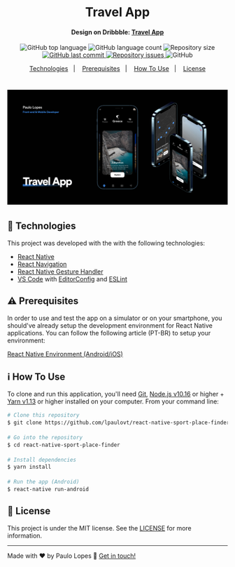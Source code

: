 <h1 align="center">
    Travel App
</h1>

<h4 align="center">
  Design on Dribbble: <a href="https://dribbble.com/shots/14924767-Travel-App-UI">Travel App</a>
</h4>
<p align="center">
  <img alt="GitHub top language" src="https://img.shields.io/github/languages/top/lpaulovt/react-native-sport-place-finder.svg">
  
  <img alt="GitHub language count" src="https://img.shields.io/github/languages/count/lpaulovt/react-native-sport-place-finder.svg">
  
  <img alt="Repository size" src="https://img.shields.io/github/repo-size/lpaulovt/react-native-sport-place-finder.svg">
  <a href="https://github.com/lukemorales/nubank-react-native/commits/master">
    <img alt="GitHub last commit" src="https://img.shields.io/github/last-commit/lpaulovt/react-native-sport-place-finder.svg">
  </a>
  
  <a href="https://github.com/lpaulovt/react-native-sport-place-finder/issues">
    <img alt="Repository issues" src="https://img.shields.io/github/issues/lpaulovt/react-native-sport-place-finder.svg">
  </a>
  
  <img alt="GitHub" src="https://img.shields.io/github/license/lpaulovt/react-native-sport-place-finder.svg"> 
</p>

<p align="center">
  <a href="#rocket-technologies">Technologies</a>&nbsp;&nbsp;&nbsp;|&nbsp;&nbsp;&nbsp;
  <a href="#warning-prerequisites">Prerequisites</a>&nbsp;&nbsp;&nbsp;|&nbsp;&nbsp;&nbsp;
  <a href="#information_source-how-to-use">How To Use</a>&nbsp;&nbsp;&nbsp;|&nbsp;&nbsp;&nbsp;
  <a href="#memo-license">License</a>
</p>

<h1 align="center" height="50vh">
    <img alt="App gif" src="./src/assets/Thumbv1.1.jpg" />
</h1>

## :rocket: Technologies

This project was developed with the with the following technologies:

- [React Native](http://facebook.github.io/react-native/)
- [React Navigation](https://reactnavigation.org/)
- [React Native Gesture Handler](https://kmagiera.github.io/react-native-gesture-handler/)
- [VS Code][vc] with [EditorConfig][vceditconfig] and [ESLint][vceslint]

## :warning: Prerequisites

In order to use and test the app on a simulator or on your smartphone, you should've already setup the development environment for React Native applications. You can follow the following article (PT-BR) to setup your environment:

[React Native Environment (Android/iOS)](https://docs.rocketseat.dev/ambiente-react-native/introducao)

## :information_source: How To Use

To clone and run this application, you'll need [Git](https://git-scm.com), [Node.js v10.16][nodejs] or higher + [Yarn v1.13][yarn] or higher installed on your computer. From your command line:

```bash
# Clone this repository
$ git clone https://github.com/lpaulovt/react-native-sport-place-finder.git

# Go into the repository
$ cd react-native-sport-place-finder

# Install dependencies
$ yarn install

# Run the app (Android)
$ react-native run-android
```

## :memo: License

This project is under the MIT license. See the [LICENSE](https://github.com/lpaulovt/react-native-sport-place-finder/blob/main/LICENSE) for more information.

---

Made with ♥ by Paulo Lopes :wave: [Get in touch!](https://www.linkedin.com/in/lpaulovt/)

[nodejs]: https://nodejs.org/
[yarn]: https://yarnpkg.com/
[vc]: https://code.visualstudio.com/
[vceditconfig]: https://marketplace.visualstudio.com/items?itemName=EditorConfig.EditorConfig
[vceslint]: https://marketplace.visualstudio.com/items?itemName=dbaeumer.vscode-eslint
